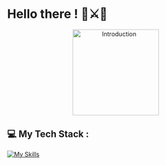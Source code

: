 # Hello there ! 🥋⚔️🌌

<p align="center">
    <img width="200" src="https://github.com/devstackweb3/devstackweb3/assets/118926098/26d2024a-5f8b-4076-bc62-4275563fd3bd" alt="Introduction">
</p>

## 💻 My Tech Stack :

[![My Skills](https://skillicons.dev/icons?i=js,html,css,nextjs)](https://skillicons.dev)

